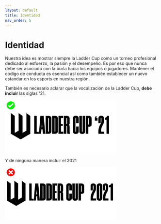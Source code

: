```yaml
---
layout: default
title: Identidad
nav_order: 5
---
```


# Identidad

Nuestra idea es mostrar siempre la Ladder Cup como un torneo profesional dedicado al esfuerzo, la pasión y el desempeño. Es por eso que nunca debe ser asociado con la burla hacia los equipos o jugadores. Mantener el código de conducta es esencial así como también establecer un nuevo estandar en los esports en nuestra región.


También es necesario aclarar que la vocalización de la Ladder Cup, <strong>debe incluir</strong> las siglas '21.


<img src="../assets/images/wrong-a1.png" alt="Ladder Cup '21"/>
<br />

Y de ninguna manera incluir el 2021


<img src="../assets/images/wrong-a2.png" alt="Ladder Cup '21"/>
<br />